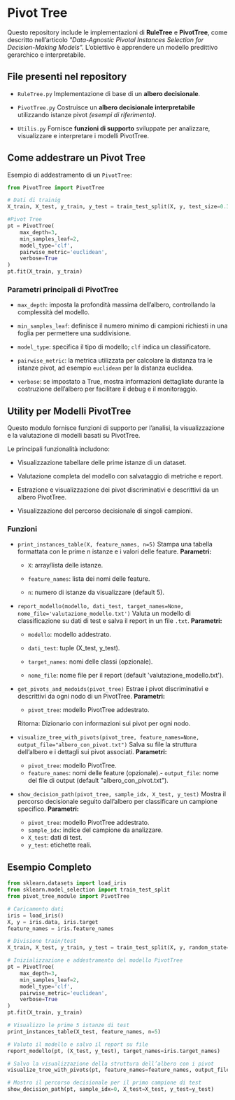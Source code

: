 # Pivot Tree
Questo repository include le implementazioni di **RuleTree** e **PivotTree**, come descritto nell’articolo *"Data-Agnostic Pivotal Instances Selection for Decision-Making Models".*
 L’obiettivo è apprendere un modello predittivo gerarchico e interpretabile.



## File presenti nel repository

- `RuleTree.py` Implementazione di base di un **albero decisionale**.
  
- `PivotTree.py` Costruisce un **albero decisionale interpretabile** utilizzando istanze pivot *(esempi di riferimento)*.
  
- `Utilis.py` Fornisce **funzioni di supporto** sviluppate per analizzare, visualizzare e interpretare i modelli PivotTree.



## Come addestrare un Pivot Tree

Esempio di addestramento di un `PivotTree`:

```python
from PivotTree import PivotTree

# Dati di trainig
X_train, X_test, y_train, y_test = train_test_split(X, y, test_size=0.3, random_state=42)

#Pivot Tree 
pt = PivotTree(
    max_depth=3,
    min_samples_leaf=2,
    model_type='clf',
    pairwise_metric='euclidean',
    verbose=True
)
pt.fit(X_train, y_train)
```
### Parametri principali di PivotTree
- `max_depth`: imposta la profondità massima dell’albero, controllando la complessità del modello.

- `min_samples_leaf`: definisce il numero minimo di campioni richiesti in una foglia per permettere una suddivisione.

- `model_type`: specifica il tipo di modello; `clf` indica un classificatore.

- `pairwise_metric`: la metrica utilizzata per calcolare la distanza tra le istanze pivot, ad esempio `euclidean` per la distanza euclidea.

- `verbose`: se impostato a True, mostra informazioni dettagliate durante la costruzione dell’albero per facilitare il debug e il monitoraggio.


## Utility per Modelli PivotTree
Questo modulo fornisce funzioni di supporto per l’analisi, la visualizzazione e la valutazione di modelli basati su PivotTree.

Le principali funzionalità includono:

- Visualizzazione tabellare delle prime istanze di un dataset.

- Valutazione completa del modello con salvataggio di metriche e report.

- Estrazione e visualizzazione dei pivot discriminativi e descrittivi da un albero PivotTree.

- Visualizzazione del percorso decisionale di singoli campioni.

### Funzioni
- `print_instances_table(X, feature_names, n=5)`
Stampa una tabella formattata con le prime n istanze e i valori delle feature. **Parametri:**

    - `X`: array/lista delle istanze.

    - `feature_names`: lista dei nomi delle feature.

    - `n`: numero di istanze da visualizzare (default 5).

- `report_modello(modello, dati_test, target_names=None, nome_file='valutazione_modello.txt')`
Valuta un modello di classificazione su dati di test e salva il report in un file `.txt`. **Parametri:**

    - `modello`: modello addestrato.

    - `dati_test`: tuple (X_test, y_test).

    - `target_names`: nomi delle classi (opzionale).

    - `nome_file`: nome file per il report (default 'valutazione_modello.txt').

- `get_pivots_and_medoids(pivot_tree)`
Estrae i pivot discriminativi e descrittivi da ogni nodo di un PivotTree. **Parametri:**
    - `pivot_tree`: modello PivotTree addestrato.

    Ritorna: Dizionario con informazioni sui pivot per ogni nodo.

- `visualize_tree_with_pivots(pivot_tree, feature_names=None, output_file="albero_con_pivot.txt")`
Salva su file la struttura dell’albero e i dettagli sui pivot associati. **Parametri:**
    - `pivot_tree`: modello PivotTree.
    - `feature_names`: nomi delle feature (opzionale).- `output_file`: nome del file di output (default "albero_con_pivot.txt").

- `show_decision_path(pivot_tree, sample_idx, X_test, y_test)` Mostra il percorso decisionale seguito dall’albero per classificare un campione specifico. **Parametri:**
    - `pivot_tree`: modello PivotTree addestrato.
    - `sample_idx`: indice del campione da analizzare.
    - `X_test`: dati di test.
    - `y_test`: etichette reali.


## Esempio Completo
```python
from sklearn.datasets import load_iris
from sklearn.model_selection import train_test_split
from pivot_tree_module import PivotTree 

# Caricamento dati
iris = load_iris()
X, y = iris.data, iris.target
feature_names = iris.feature_names

# Divisione train/test
X_train, X_test, y_train, y_test = train_test_split(X, y, random_state=42)

# Inizializzazione e addestramento del modello PivotTree
pt = PivotTree(
    max_depth=3,
    min_samples_leaf=2,
    model_type='clf',
    pairwise_metric='euclidean',
    verbose=True
)
pt.fit(X_train, y_train)

# Visualizzo le prime 5 istanze di test
print_instances_table(X_test, feature_names, n=5)

# Valuto il modello e salvo il report su file
report_modello(pt, (X_test, y_test), target_names=iris.target_names)

# Salvo la visualizzazione della struttura dell’albero con i pivot
visualize_tree_with_pivots(pt, feature_names=feature_names, output_file="albero_con_pivot.txt")

# Mostro il percorso decisionale per il primo campione di test
show_decision_path(pt, sample_idx=0, X_test=X_test, y_test=y_test)

```
